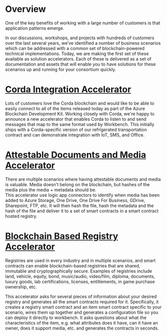 Overview
==============
One of the key benefits of working with a large number of customers is that application patterns emerge.  

In our discussions, workshops, and projects with hundreds of customers over the last several years, we’ve identified a number of business scenarios which can be addressed with a common set of blockchain-powered technical implementations. 
Today, we are making the first set of these available as solution accelerators.  Each of these is delivered as a set of documentation and assets that will enable you to have solutions for these scenarios up and running for your consortium quickly.


[Corda Integration Accelerator](https://github.com/Azure-Samples/blockchain/tree/master/blockchain-development-kit/accelerators/corda-integration-accelerator)
===========================================
Lots of customers love the Corda blockchain and would like to be able to easily connect to all of the items released today as part of the Azure Blockchain Development Kit.  Working closely with Corda, we're happy to announce a new accelerator that enables Corda to listen to and send messages that map to the same format used by Workbench.  This initially ships with a Corda-specific version of our refrigerated transportation contract and can demonstrate integration with IoT, SMS, and Office.

[Attestable Documents and Media Accelerator](https://github.com/Azure-Samples/blockchain/tree/master/blockchain-development-kit/accelerators/attestable-documents-and-media)
===========================================
There are multiple scenarios where having attestable documents and media is valuable. 
Media doesn’t belong on the blockchain, but hashes of the media plus the media + metadata should be.  
This accelerator use logic app connectors to identify when media has been added to Azure Storage, One Drive, One Drive For Business, GDrive, Sharepoint, FTP, etc.   It will then hash the file, hash the metadata and the hash of the file and deliver it to a set of smart contracts in a smart contract hosted registry.

[Blockchain Based Registry Accelerator](https://github.com/Azure-Samples/blockchain/tree/master/blockchain-development-kit/accelerators/registry-generator)
=====================================
Registries are used in every industry and in multiple scenarios, and smart contracts can enable blockchain-based registries that are shared, immutable and cryptographically secure. Examples of registries include land, vehicle, equity, bond, music/audio, video/film, diploma, documents, luxury goods, lab certifications, licenses, entitlements, in game purchase ownership, etc.

This accelerator asks for several pieces of information about your desired registry and generates all the smart contracts required for it. Specifically, it creates a registry smart contract and an item smart contract specific to your scenario, wires them up together and generates a configuration file so you can deploy it directly to workbench. It asks questions about what the characteristics of the item, e.g. what attributes does it have, can it have an owner, does it support media, etc. and generates the contracts in seconds.


